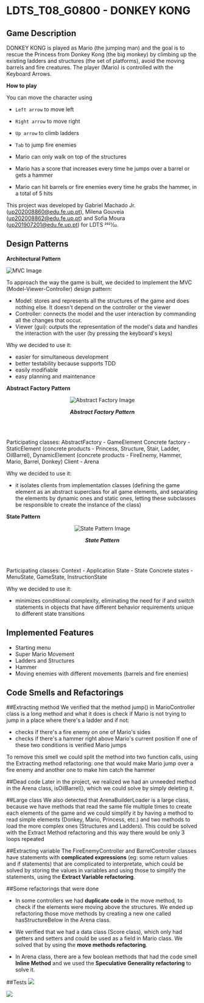 # LDTS_T08_G0800 - DONKEY KONG

## Game Description
DONKEY KONG is played as Mario (the jumping man) and the goal is to rescue the Princess from Donkey Kong (the big monkey) by climbing up the existing ladders and structures (the set of platforms), avoid the moving barrels and fire creatures. The player (Mario) is controlled with the Keyboard Arrows.

**How to play**

You can move the character using
- `Left arrow` to move left
- `Right arrow` to move right
- `Up arrow` to climb ladders
- `Tab` to jump fire enemies


- Mario can only walk on top of the structures
- Mario has a score that increases every time he jumps over a barrel or gets a hammer
- Mario can hit barrels or fire enemies every time he grabs the hammer, in a total of 5 hits

This project was developed by Gabriel Machado Jr. (up202008860@edu.fe.up.pt), Milena Gouveia (up202008862@edu.fe.up.pt) and Sofia Moura (up201907201@edu.fe.up.pt) for LDTS 2021⁄22.

## Design Patterns
**Architectural Pattern**

<img src="/docs/images/mvc.png" alt="MVC Image"/>

To approach the way the game is built, we decided to implement the MVC (Model-Viewer-Controller) design pattern:

- Model: stores and represents all the structures of the game and does nothing else. It doesn't depend on the controller or the viewer
- Controller: connects the model and the user interaction by commanding all the changes that occur.
- Viewer (gui): outputs the representation of the model's data and handles the interaction with the user (by pressing the keyboard's keys)

Why we decided to use it:
- easier for simultaneous development
- better testability because supports TDD
- easily modifiable
- easy planning and maintenance


**Abstract Factory Pattern**

<p align="center" justify="center">
  <img src="/docs/images/screenshots/UML/abstractfactory.png" alt="Abstract Factory Image"/>
</p>
<p align="center">
  <b><i>Abstract Factory Pattern </i></b>
</p>

<br>
<br />

Participating classes: AbstractFactory - GameElement
                       Concrete factory - StaticElement (concrete products - Princess, Structure, Stair, Ladder, OilBarrel), DynamicElement (concrete products - FireEnemy, Hammer, Mario, Barrel, Donkey)
                       Client - Arena
                        

Why we decided to use it:
- it isolates clients from implementation classes (defining the game element as an abstract superclass for all game elements, and separating the elements by dynamic ones and static ones, letting these subclasses be responsible to create the instance of the class)

**State Pattern**

<p align="center" justify="center">
  <img src="/docs/images/screenshots/UML/state.png" alt="State Pattern Image"/>
</p>
<p align="center">
  <b><i>State Pattern </i></b>
</p>

<br>
<br />

Participating classes: Context - Application
                       State - State
                       Concrete states - MenuState, GameState, InstructionState

Why we decided to use it:
- minimizes conditional complexity, eliminating the need for if and switch statements in objects that have different behavior requirements unique to different state transitions


## Implemented Features
- Starting menu
- Super Mario Movement
- Ladders and Structures
- Hammer
- Moving enemies with different movements (barrels and fire enemies)

## Code Smells and Refactorings
##Extracting method
We verified that the method jump() in MarioController class is a long method and what it does is check if Mario is not trying to jump in a place where there's a ladder and if not:
- checks if there's a fire enemy on one of Mario's sides
- checks if there's a hammer right above Mario's current position
If one of these two conditions is verified Mario jumps

To remove this smell we could split the method into two function calls, using the Extracting method refactoring: one that would make Mario jump over a fire enemy and another one to make him catch the hammer

##Dead code
Later in the project, we realized we had an unneeded method in the Arena class, isOilBarrel(), which we could solve by simply deleting it.

##Large class
We also detected that ArenaBuilderLoader is a large class, because we have methods that read the same file multiple times to create each elements of the game and we could simplify it by having a method to read simple elements (Donkey, Mario, Princess, etc.) and two methods to load the more complex ones (Structures and Ladders).
This could be solved with the Extract Method refactoring and this way there would be only 3 loops repeated

##Extracting variable
The FireEnemyController and BarrelController classes have statements with **complicated expressions** (eg: some return values and if statements) that are complicated to interpretate, which could be solved by storing the values in variables and using those to simplify the statements, using the **Extract Variable refactoring**.

##Some refactorings that were done
- In some controllers we had **duplicate code** in the move method, to check if the elements were moving above the structures. We ended up refactoring those move methods by creating a new one called hasStructureBelow in the Arena class.

- We verified that we had a data class (Score class), which only had getters and setters and could be used as a field in Mario class. We solved that by using the **move methods refactoring**.

- In Arena class, there are a few boolean methods that had the code smell **Inline Method** and we used the **Speculative Generality refactoring** to solve it.


##Tests
![](images/testshots/testCoverage.png)

![](images/testshots/pitest.png)